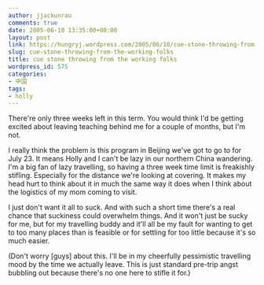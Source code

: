 ```yaml
---
author: jjackunrau
comments: true
date: 2005-06-10 13:35:00+00:00
layout: post
link: https://hungryj.wordpress.com/2005/06/10/cue-stone-throwing-from-the-working-folks/
slug: cue-stone-throwing-from-the-working-folks
title: cue stone throwing from the working folks
wordpress_id: 575
categories:
- 中国
tags:
- holly
---
```


There're only three weeks left in this term.  You would think I'd be getting excited about leaving teaching behind me for a couple of months, but I'm not.  
  
I really think the problem is this program in Beijing we've got to go to for July 23.  It means Holly and I can't be lazy in our northern China wandering.  I'm a big fan of lazy travelling, so having a three week time limit is freakishly stifling.  Especially for the distance we're looking at covering.  It makes my head hurt to think about it in much the same way it does when I think about the logistics of my mom coming to visit.  
  
I just don't want it all to suck.  And with such a short time there's a real chance that suckiness could overwhelm things.  And it won't just be sucky for me, but for my travelling buddy and it'll all be my fault for wanting to get to too many places than is feasible or for settling for too little because it's so much easier.  
  
(Don't worry [guys] about this.  I'll be in my cheerfully pessimistic travelling mood by the time we actually leave.  This is just standard pre-trip angst bubbling out because there's no one here to stifle it for.)
